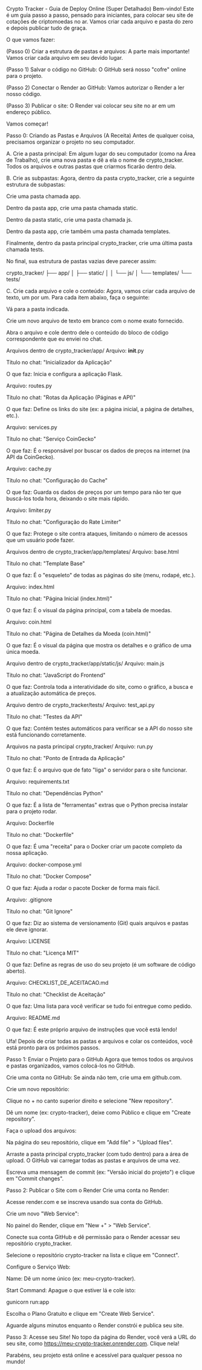 Crypto Tracker - Guia de Deploy Online (Super Detalhado)
Bem-vindo! Este é um guia passo a passo, pensado para iniciantes, para colocar seu site de cotações de criptomoedas no ar. Vamos criar cada arquivo e pasta do zero e depois publicar tudo de graça.

O que vamos fazer:

(Passo 0) Criar a estrutura de pastas e arquivos: A parte mais importante! Vamos criar cada arquivo em seu devido lugar.

(Passo 1) Salvar o código no GitHub: O GitHub será nosso "cofre" online para o projeto.

(Passo 2) Conectar o Render ao GitHub: Vamos autorizar o Render a ler nosso código.

(Passo 3) Publicar o site: O Render vai colocar seu site no ar em um endereço público.

Vamos começar!

Passo 0: Criando as Pastas e Arquivos (A Receita)
Antes de qualquer coisa, precisamos organizar o projeto no seu computador.

A. Crie a pasta principal:
Em algum lugar do seu computador (como na Área de Trabalho), crie uma nova pasta e dê a ela o nome de crypto_tracker. Todos os arquivos e outras pastas que criarmos ficarão dentro dela.

B. Crie as subpastas:
Agora, dentro da pasta crypto_tracker, crie a seguinte estrutura de subpastas:

Crie uma pasta chamada app.

Dentro da pasta app, crie uma pasta chamada static.

Dentro da pasta static, crie uma pasta chamada js.

Dentro da pasta app, crie também uma pasta chamada templates.

Finalmente, dentro da pasta principal crypto_tracker, crie uma última pasta chamada tests.

No final, sua estrutura de pastas vazias deve parecer assim:

crypto_tracker/
├── app/
│   ├── static/
│   │   └── js/
│   └── templates/
└── tests/

C. Crie cada arquivo e cole o conteúdo:
Agora, vamos criar cada arquivo de texto, um por um. Para cada item abaixo, faça o seguinte:

Vá para a pasta indicada.

Crie um novo arquivo de texto em branco com o nome exato fornecido.

Abra o arquivo e cole dentro dele o conteúdo do bloco de código correspondente que eu enviei no chat.

Arquivos dentro de crypto_tracker/app/
Arquivo: __init__.py

Título no chat: "Inicializador da Aplicação"

O que faz: Inicia e configura a aplicação Flask.

Arquivo: routes.py

Título no chat: "Rotas da Aplicação (Páginas e API)"

O que faz: Define os links do site (ex: a página inicial, a página de detalhes, etc.).

Arquivo: services.py

Título no chat: "Serviço CoinGecko"

O que faz: É o responsável por buscar os dados de preços na internet (na API da CoinGecko).

Arquivo: cache.py

Título no chat: "Configuração do Cache"

O que faz: Guarda os dados de preços por um tempo para não ter que buscá-los toda hora, deixando o site mais rápido.

Arquivo: limiter.py

Título no chat: "Configuração do Rate Limiter"

O que faz: Protege o site contra ataques, limitando o número de acessos que um usuário pode fazer.

Arquivos dentro de crypto_tracker/app/templates/
Arquivo: base.html

Título no chat: "Template Base"

O que faz: É o "esqueleto" de todas as páginas do site (menu, rodapé, etc.).

Arquivo: index.html

Título no chat: "Página Inicial (index.html)"

O que faz: É o visual da página principal, com a tabela de moedas.

Arquivo: coin.html

Título no chat: "Página de Detalhes da Moeda (coin.html)"

O que faz: É o visual da página que mostra os detalhes e o gráfico de uma única moeda.

Arquivo dentro de crypto_tracker/app/static/js/
Arquivo: main.js

Título no chat: "JavaScript do Frontend"

O que faz: Controla toda a interatividade do site, como o gráfico, a busca e a atualização automática de preços.

Arquivo dentro de crypto_tracker/tests/
Arquivo: test_api.py

Título no chat: "Testes da API"

O que faz: Contém testes automáticos para verificar se a API do nosso site está funcionando corretamente.

Arquivos na pasta principal crypto_tracker/
Arquivo: run.py

Título no chat: "Ponto de Entrada da Aplicação"

O que faz: É o arquivo que de fato "liga" o servidor para o site funcionar.

Arquivo: requirements.txt

Título no chat: "Dependências Python"

O que faz: É a lista de "ferramentas" extras que o Python precisa instalar para o projeto rodar.

Arquivo: Dockerfile

Título no chat: "Dockerfile"

O que faz: É uma "receita" para o Docker criar um pacote completo da nossa aplicação.

Arquivo: docker-compose.yml

Título no chat: "Docker Compose"

O que faz: Ajuda a rodar o pacote Docker de forma mais fácil.

Arquivo: .gitignore

Título no chat: "Git Ignore"

O que faz: Diz ao sistema de versionamento (Git) quais arquivos e pastas ele deve ignorar.

Arquivo: LICENSE

Título no chat: "Licença MIT"

O que faz: Define as regras de uso do seu projeto (é um software de código aberto).

Arquivo: CHECKLIST_DE_ACEITACAO.md

Título no chat: "Checklist de Aceitação"

O que faz: Uma lista para você verificar se tudo foi entregue como pedido.

Arquivo: README.md

O que faz: É este próprio arquivo de instruções que você está lendo!

Ufa! Depois de criar todas as pastas e arquivos e colar os conteúdos, você está pronto para os próximos passos.

Passo 1: Enviar o Projeto para o GitHub
Agora que temos todos os arquivos e pastas organizados, vamos colocá-los no GitHub.

Crie uma conta no GitHub: Se ainda não tem, crie uma em github.com.

Crie um novo repositório:

Clique no + no canto superior direito e selecione "New repository".

Dê um nome (ex: crypto-tracker), deixe como Público e clique em "Create repository".

Faça o upload dos arquivos:

Na página do seu repositório, clique em "Add file" > "Upload files".

Arraste a pasta principal crypto_tracker (com tudo dentro) para a área de upload. O GitHub vai carregar todas as pastas e arquivos de uma vez.

Escreva uma mensagem de commit (ex: "Versão inicial do projeto") e clique em "Commit changes".

Passo 2: Publicar o Site com o Render
Crie uma conta no Render:

Acesse render.com e se inscreva usando sua conta do GitHub.

Crie um novo "Web Service":

No painel do Render, clique em "New +" > "Web Service".

Conecte sua conta GitHub e dê permissão para o Render acessar seu repositório crypto_tracker.

Selecione o repositório crypto-tracker na lista e clique em "Connect".

Configure o Serviço Web:

Name: Dê um nome único (ex: meu-crypto-tracker).

Start Command: Apague o que estiver lá e cole isto:

gunicorn run:app

Escolha o Plano Gratuito e clique em "Create Web Service".

Aguarde alguns minutos enquanto o Render constrói e publica seu site.

Passo 3: Acesse seu Site!
No topo da página do Render, você verá a URL do seu site, como https://meu-crypto-tracker.onrender.com. Clique nela!

Parabéns, seu projeto está online e acessível para qualquer pessoa no mundo!